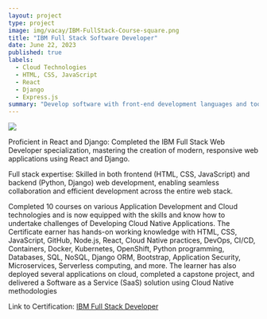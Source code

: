 ```yaml
---
layout: project
type: project
image: img/vacay/IBM-FullStack-Course-square.png
title: "IBM Full Stack Software Developer"
date: June 22, 2023
published: true
labels:
  - Cloud Technologies
  - HTML, CSS, JavaScript
  - React
  - Django
  - Express.js
summary: "Develop software with front-end development languages and tools such as HTML, CSS, JavaScript, React, and Bootstrap"
---
```


<img class="img-fluid" src="..img/vacay/ibm-full-stack.png">

Proficient in React and Django: Completed the IBM Full Stack Web Developer specialization, mastering the creation of modern, responsive web applications using React and Django.

Full stack expertise: Skilled in both frontend (HTML, CSS, JavaScript) and backend (Python, Django) web development, enabling seamless collaboration and efficient development across the entire web stack.

Completed 10 courses on various Application Development and Cloud technologies and is
now equipped with the skills and know how to undertake challenges of
Developing Cloud Native Applications. The Certificate earner has
hands-on working knowledge with HTML, CSS, JavaScript, GitHub,
Node.js, React, Cloud Native practices, DevOps, CI/CD, Containers,
Docker, Kubernetes, OpenShift, Python programming, Databases, SQL,
NoSQL, Django ORM, Bootstrap, Application Security, Microservices,
Serverless computing, and more. The learner has also deployed
several applications on cloud, completed a capstone project, and
delivered a Software as a Service (SaaS) solution using Cloud Native
methodologies
 
Link to Certification: <a href="https://www.coursera.org/account/accomplishments/specialization/certificate/84CUYSJZEQBH">IBM Full Stack Developer</a>
